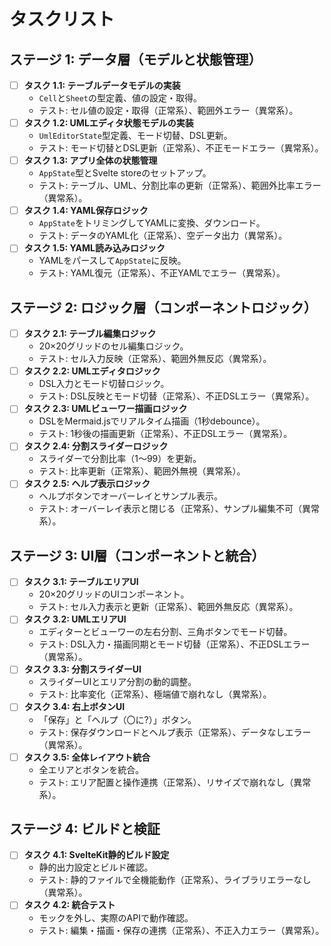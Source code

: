 # タスクリスト

## ステージ 1: データ層（モデルと状態管理）

- [ ] **タスク 1.1: テーブルデータモデルの実装**
  - `Cell`と`Sheet`の型定義、値の設定・取得。
  - テスト: セル値の設定・取得（正常系）、範囲外エラー（異常系）。
- [ ] **タスク 1.2: UMLエディタ状態モデルの実装**
  - `UmlEditorState`型定義、モード切替、DSL更新。
  - テスト: モード切替とDSL更新（正常系）、不正モードエラー（異常系）。
- [ ] **タスク 1.3: アプリ全体の状態管理**
  - `AppState`型とSvelte storeのセットアップ。
  - テスト: テーブル、UML、分割比率の更新（正常系）、範囲外比率エラー（異常系）。
- [ ] **タスク 1.4: YAML保存ロジック**
  - `AppState`をトリミングしてYAMLに変換、ダウンロード。
  - テスト: データのYAML化（正常系）、空データ出力（異常系）。
- [ ] **タスク 1.5: YAML読み込みロジック**
  - YAMLをパースして`AppState`に反映。
  - テスト: YAML復元（正常系）、不正YAMLでエラー（異常系）。

## ステージ 2: ロジック層（コンポーネントロジック）

- [ ] **タスク 2.1: テーブル編集ロジック**
  - 20×20グリッドのセル編集ロジック。
  - テスト: セル入力反映（正常系）、範囲外無反応（異常系）。
- [ ] **タスク 2.2: UMLエディタロジック**
  - DSL入力とモード切替ロジック。
  - テスト: DSL反映とモード切替（正常系）、不正DSLエラー（異常系）。
- [ ] **タスク 2.3: UMLビューワー描画ロジック**
  - DSLをMermaid.jsでリアルタイム描画（1秒debounce）。
  - テスト: 1秒後の描画更新（正常系）、不正DSLエラー（異常系）。
- [ ] **タスク 2.4: 分割スライダーロジック**
  - スライダーで分割比率（1〜99）を更新。
  - テスト: 比率更新（正常系）、範囲外無視（異常系）。
- [ ] **タスク 2.5: ヘルプ表示ロジック**
  - ヘルプボタンでオーバーレイとサンプル表示。
  - テスト: オーバーレイ表示と閉じる（正常系）、サンプル編集不可（異常系）。

## ステージ 3: UI層（コンポーネントと統合）

- [ ] **タスク 3.1: テーブルエリアUI**
  - 20×20グリッドのUIコンポーネント。
  - テスト: セル入力表示と更新（正常系）、範囲外無反応（異常系）。
- [ ] **タスク 3.2: UMLエリアUI**
  - エディターとビューワーの左右分割、三角ボタンでモード切替。
  - テスト: DSL入力・描画同期とモード切替（正常系）、不正DSLエラー（異常系）。
- [ ] **タスク 3.3: 分割スライダーUI**
  - スライダーUIとエリア分割の動的調整。
  - テスト: 比率変化（正常系）、極端値で崩れなし（異常系）。
- [ ] **タスク 3.4: 右上ボタンUI**
  - 「保存」と「ヘルプ（〇に?）」ボタン。
  - テスト: 保存ダウンロードとヘルプ表示（正常系）、データなしエラー（異常系）。
- [ ] **タスク 3.5: 全体レイアウト統合**
  - 全エリアとボタンを統合。
  - テスト: エリア配置と操作連携（正常系）、リサイズで崩れなし（異常系）。

## ステージ 4: ビルドと検証

- [ ] **タスク 4.1: SvelteKit静的ビルド設定**
  - 静的出力設定とビルド確認。
  - テスト: 静的ファイルで全機能動作（正常系）、ライブラリエラーなし（異常系）。
- [ ] **タスク 4.2: 統合テスト**
  - モックを外し、実際のAPIで動作確認。
  - テスト: 編集・描画・保存の連携（正常系）、不正入力エラー（異常系）。
